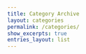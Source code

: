 ```yaml
---
title: Category Archive
layout: categories
permalink: /categories/
show_excerpts: true
entries_layout: list
---
```

